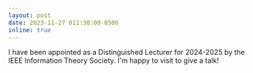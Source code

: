 ```yaml
---
layout: post
date: 2023-11-27 011:30:00-0500
inline: true
---
```


I have been appointed as a Distinguished Lecturer for 2024-2025 by the IEEE Information Theory Society. I'm happy to visit to give a talk!
